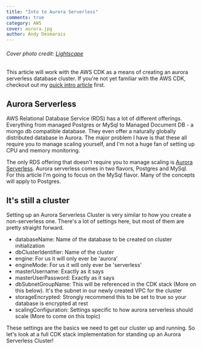 ```yaml
---
title: "Into to Aurora Serverless"
comments: true
category: AWS
cover: aurora.jpg
author: Andy Desmarais
---
```


###### Cover photo credit: [Lightscape](https://unsplash.com/@lightscape)

This article will work with the AWS CDK as a means of creating an aurora serverless database cluster. If you're not yet familiar with the AWS CDK, checkout out my [quick intro article](/aws-cdk/) first.

## Aurora Serverless

AWS Relational Database Service (RDS) has a lot of different offerings. Everything from managed Postgres or MySql to Managed Document DB - a mongo db compatible database. They even offer a naturally globally distributed database in Aurora. The major problem I have is that these all require you to manage scaling yourself, and I'm not a huge fan of setting up CPU and memory monitoring.

The only RDS offering that doesn't require you to manage scaling is [Aurora Serverless](https://aws.amazon.com/rds/aurora/serverless/). Aurora serverless comes in two flavors, Postgres and MySql. For this article I'm going to focus on the MySql flavor. Many of the concepts will apply to Postgres.

## It's still a cluster

Setting up an Aurora Serverless Cluster is very similar to how you create a non-serverless one. There's a lot of settings here, but most of them are pretty straight forward.

- databaseName: Name of the database to be created on cluster initialization
- dbClusterIdentifier: Name of the cluster
- engine: For us it will only ever be 'aurora'
- engineMode: For us it will only ever be 'serverless'
- masterUsername: Exactly as it says
- masterUserPassword: Exactly as it says
- dbSubnetGroupName: This will be referenced in the CDK stack (More on this below). It's the subnet in our newly created VPC for the cluster
- storageEncrypted: Strongly recommend this to be set to true so your database is encrypted at rest
- scalingConfiguration: Settings specific to how aurora serverless should scale (More to come on this topic)

These settings are the basics we need to get our cluster up and running. So let's look at a full CDK stack implementation for standing up an Aurora Serverless Cluster!

```javascript

```
